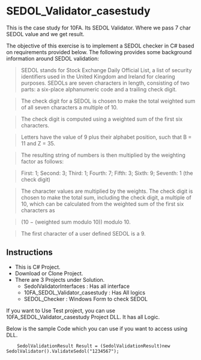 # SEDOL_Validator_casestudy

This is the case study for 10FA.
Its SEDOL Validator.
Where we pass 7 char SEDOL value and we get result. 

The objective of this exercise is to implement a SEDOL checker in C# based on requirements provided below. The following provides some background information around SEDOL validation:

>SEDOL stands for Stock Exchange Daily Official List, a list of security identifiers used in the United Kingdom and Ireland for clearing purposes.
>SEDOLs are seven characters in length, consisting of two parts: a six-place alphanumeric code and a trailing check digit. 

>The check digit for a SEDOL is chosen to make the total weighted sum of all seven characters a multiple of 10. 

>The check digit is computed using a weighted sum of the first six characters. 

>Letters have the value of 9 plus their alphabet position, such that B = 11 and Z = 35. 
 
>The resulting string of numbers is then multiplied by the weighting factor as follows:

>First:  1; Second: 3; Third: 1; Fourth: 7; Fifth: 3; Sixth: 9; Seventh: 1 (the check digit)

>The character values are multiplied by the weights. 
The check digit is chosen to make the total sum, including the check digit, a multiple of 10, which can be calculated from the weighted sum of the first six characters as 

>(10 − (weighted sum modulo 10)) modulo 10.

>The first character of a user defined SEDOL is a 9.

## Instructions

* This is C# Project.
* Download or Clone Project.
* There are 3 Projects under Solution.
  * SedolValidatorInterfaces : Has all interface
  * 10FA_SEDOL_Validator_casestudy : Has All logics
  * SEDOL_Checker : Windows Form to check SEDOL
 
If you want to Use Test project, you can use 10FA_SEDOL_Validator_casestudy Project DLL. It has all Logic. 

Below is the sample Code which you can use if you want to access using DLL.

      
        SedolValidationResult Result = (SedolValidationResult)new SedolValidator().ValidateSedol("1234567");
      
